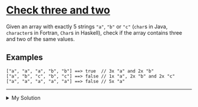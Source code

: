 # [Check three and two](https://www.codewars.com/kata/5a9e86705ee396d6be000091)

Given an array with exactly 5 strings `"a"`, `"b"` or `"c"` (`char`s in Java, `character`s in Fortran, `Char`s in
Haskell), check if the array contains three and two of the same values.

## Examples

    ["a", "a", "a", "b", "b"] ==> true  // 3x "a" and 2x "b"
    ["a", "b", "c", "b", "c"] ==> false // 1x "a", 2x "b" and 2x "c"
    ["a", "a", "a", "a", "a"] ==> false // 5x "a"

---

<details><summary>My Solution</summary>

```js
function checkThreeAndTwo(array) {
  const dict = {}
  array.forEach(v => {
    if (!dict[v]) dict[v] = 1
    else dict[v]++
  })
  const [a, b] = Object.values(dict)
  if ((a === 3 && b === 2) || (a === 2 && b === 3)) return true

  return false
}
```

</details>
